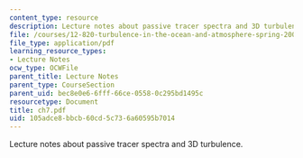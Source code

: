```yaml
---
content_type: resource
description: Lecture notes about passive tracer spectra and 3D turbulence.
file: /courses/12-820-turbulence-in-the-ocean-and-atmosphere-spring-2006/105adce8bbcb60cd5c736a60595b7014_ch7.pdf
file_type: application/pdf
learning_resource_types:
- Lecture Notes
ocw_type: OCWFile
parent_title: Lecture Notes
parent_type: CourseSection
parent_uid: bec8e0e6-6fff-66ce-0558-0c295bd1495c
resourcetype: Document
title: ch7.pdf
uid: 105adce8-bbcb-60cd-5c73-6a60595b7014
---
```

Lecture notes about passive tracer spectra and 3D turbulence.

